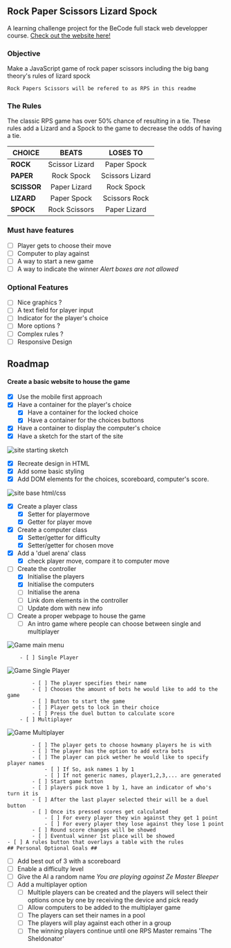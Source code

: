 ## Rock Paper Scissors Lizard Spock ##
A learning challenge project for the BeCode full stack web developper course.
[Check out the website here!](https://yasserb94.github.io/JS_Game_RockPaperScissors/)

### Objective ###
Make a JavaScript game of rock paper scissors including the big bang theory's rules of lizard spock
```
Rock Papers Scissors will be refered to as RPS in this readme
```
### The Rules ###
The classic RPS game has over 50% chance of resulting in a tie.
These rules add a Lizard and a Spock to the game to decrease the odds of having a tie.

|**CHOICE**|**BEATS**|**LOSES TO**|
|---|:---:|:---:|
|**ROCK**|Scissor Lizard|Paper Spock|
|**PAPER**|Rock Spock|Scissors Lizard|
|**SCISSOR**|Paper Lizard|Rock Spock|
|**LIZARD**|Paper Spock|Scissors Rock|
|**SPOCK**|Rock Scissors|Paper Lizard|

### Must have features ###
- [ ] Player gets to choose their move
- [ ] Computer to play against
- [ ] A way to start a new game
- [ ] A way to indicate the winner
      *Alert boxes are not allowed*

### Optional Features ###
- [ ] Nice graphics ?
- [ ] A text field for player input
- [ ] Indicator for the player's choice
- [ ] More options ?
- [ ] Complex rules ?
- [ ] Responsive Design

## Roadmap ##
#### Create a basic website to house the game ####
- [x] Use the mobile first approach
- [x] Have a container for the player's choice
    - [x] Have a container for the locked choice
    - [x] Have a container for the choices buttons
- [x] Have a container to display the computer's choice
- [x] Have a sketch for the start of the site

![site starting sketch](./assets/read-me-images/BaseGameSketch.webp)

- [X] Recreate design in HTML
- [X] Add some basic styling
- [X] Add DOM elements for the choices, scoreboard, computer's score.

![site base html/css](./assets/read-me-images/BaseGameDesign.png)

- [X] Create a player class
    - [X] Setter for playermove
    - [X] Getter for player move
- [X] Create a computer class
    - [X] Setter/getter for difficulty
    - [X] Setter/getter for chosen move
- [X] Add a 'duel arena' class
    - [X] check player move, compare it to computer move
- [ ] Create the controller
    - [x] Initialise the players
    - [x] Initialise the computers
    - [ ] Initialise the arena
    - [ ] Link dom elements in the controller
    - [ ] Update dom with new info
- [ ] Create a proper webpage to house the game
    - [ ] An intro game where people can choose between single and multiplayer

![Game main menu](./assets/read-me-images/HomePage.webp)

        - [ ] Single Player

![Game Single Player](./assets/read-me-images/SinglePlayerGameDesign.webp)

            - [ ] The player specifies their name
            - [ ] Chooses the amount of bots he would like to add to the game
            - [ ] Button to start the game 
            - [ ] Player gets to lock in their choice
            - [ ] Press the duel button to calculate score
        - [ ] Multiplayer

![Game Multiplayer](./assets/read-me-images/Multiplayer.webp)

            - [ ] The player gets to choose howmany players he is with
            - [ ] The player has the option to add extra bots
            - [ ] The player can pick wether he would like to specify player names
                - [ ] If So, ask names 1 by 1
                - [ ] If not generic names, player1,2,3,... are generated
            - [ ] Start game button
            - [ ] players pick move 1 by 1, have an indicator of who's turn it is
            - [ ] After the last player selected their will be a duel button
            - [ ] Once its pressed scores get calculated
                - [ ] For every player they win against they get 1 point
                - [ ] For every player they lose against they lose 1 point
            - [ ] Round score changes will be showed
            - [ ] Eventual winner 1st place will be showed
    - [ ] A rules button that overlays a table with the rules
    ## Personal Optional Goals ##
- [ ] Add best out of 3 with a scoreboard
- [ ] Enable a difficulty level
- [ ] Give the AI a random name
    *You are playing against Ze Master Bleeper*
- [ ] Add a multiplayer option
    - [ ] Multiple players can be created and the players will select their options once by one by receiving the device and pick ready
    - [ ] Allow computers to be added to the multiplayer game
    - [ ] The players can set their names in a pool
    - [ ] The players will play against each other in a group
    - [ ] The winning players continue until one RPS Master remains 'The Sheldonator'
